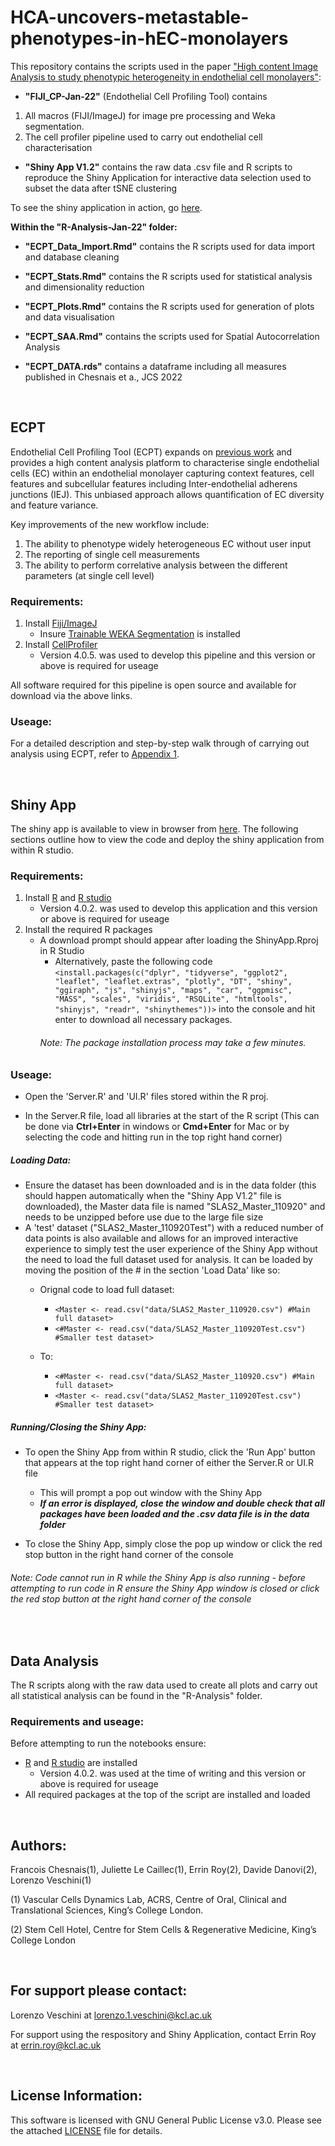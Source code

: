 # HCA-uncovers-metastable-phenotypes-in-hEC-monolayers

This repository contains the scripts used in the paper ["High content Image Analysis to study phenotypic heterogeneity in endothelial cell monolayers"](https://www.biorxiv.org/content/10.1101/2020.11.17.362277v4):

- **"FIJI_CP-Jan-22"** (Endothelial Cell Profiling Tool) contains
1) All macros (FIJI/ImageJ) for image pre processing and Weka segmentation.
2) The cell profiler pipeline used to carry out endothelial cell characterisation

- **"Shiny App V1.2"** contains the raw data .csv file and R scripts to reproduce the Shiny Application for interactive data selection
 used to subset the data after tSNE clustering

 To see the shiny application in action, go [here](https://errin.shinyapps.io/ECPT_Shiny_App/).

 **Within the "R-Analysis-Jan-22" folder:**

- **"ECPT_Data_Import.Rmd"** contains the R scripts used for data import and database cleaning

- **"ECPT_Stats.Rmd"** contains the R scripts used for statistical analysis and dimensionality reduction

- **"ECPT_Plots.Rmd"** contains the R scripts used for generation of plots and data visualisation

- **"ECPT_SAA.Rmd"** contains the scripts used for Spatial Autocorrelation Analysis  

- **"ECPT_DATA.rds"** contains a dataframe including all measures published in Chesnais et a., JCS 2022

&nbsp;


## ECPT
Endothelial Cell Profiling Tool (ECPT) expands on [previous work](https://journals.sagepub.com/doi/10.1177/2472555218820848) and provides a
high content analysis platform to characterise single endothelial cells (EC) within an endothelial monolayer capturing context features, cell features and subcellular features including Inter-endothelial adherens junctions (IEJ). This unbiased approach allows quantification of EC diversity and feature variance.

Key improvements of the new workflow include:
1) The ability to phenotype widely heterogeneous EC without user input
2) The reporting of single cell measurements  
3) The ability to perform correlative analysis between the different parameters (at single cell level)



### Requirements:
1. Install [Fiji/ImageJ](https://imagej.net/Fiji/Downloads)
   - Insure [Trainable WEKA Segmentation](https://imagej.net/Trainable_Weka_Segmentation) is installed
2. Install [CellProfiler](https://cellprofiler.org/releases)
   - Version 4.0.5. was used to develop this pipeline and this version or above is required for useage

All software required for this pipeline is open source and available for download via the above links.


### Useage:
For a detailed description and step-by-step walk through of carrying out analysis using ECPT, refer to [Appendix 1](https://www.biorxiv.org/content/10.1101/2020.11.17.362277v1.supplementary-material).   

&nbsp;



## Shiny App

The shiny app is available to view in browser from [here](https://errin.shinyapps.io/ECPT_Shiny_App/). The following sections outline how to view the code and deploy the shiny application from within R studio.

### Requirements:
1. Install [R](https://www.r-project.org/) and [R studio](https://rstudio.com/products/rstudio/download/)
   - Version 4.0.2. was used to develop this application and this version or above is required for useage
2. Install the required R packages
   - A download prompt should appear after loading the ShinyApp.Rproj in R Studio
     - Alternatively, paste the following code `<install.packages(c("dplyr", "tidyverse", "ggplot2", "leaflet", "leaflet.extras", "plotly", "DT", "shiny", "ggiraph", "js", "shinyjs", "maps", "car", "ggpmisc", "MASS", "scales", "viridis", "RSQLite", "htmltools", "shinyjs", "readr", "shinythemes"))>` into the console and hit enter to download all necessary packages.
     ###### Note: The package installation process may take a few minutes.

### Useage:
- Open the 'Server.R' and 'UI.R' files stored within the R proj.

- In the Server.R file, load all libraries at the start of the R script (This can be done via **Ctrl+Enter** in windows or **Cmd+Enter** for Mac or by selecting the code and hitting run in the top right hand corner)

##### Loading Data:
- Ensure the dataset has been downloaded and is in the data folder (this should happen automatically when the "Shiny App V1.2" file is downloaded), the Master data file is named "SLAS2_Master_110920" and needs to be unzipped before use due to the large file size
- A 'test' dataset ("SLAS2_Master_110920Test") with a reduced number of data points is also available and allows for an improved interactive experience to simply test the user experience of the Shiny App without the need to load the full dataset used for analysis. It can be loaded by moving the position of the # in the section 'Load Data' like so:
  - Orignal code to load full dataset:
      - `<Master <- read.csv("data/SLAS2_Master_110920.csv") #Main full dataset>`               
      - `<#Master <- read.csv("data/SLAS2_Master_110920Test.csv") #Smaller test dataset>`

   - To:
      - `<#Master <- read.csv("data/SLAS2_Master_110920.csv") #Main full dataset>`                        
      - `<Master <- read.csv("data/SLAS2_Master_110920Test.csv") #Smaller test dataset>`


##### Running/Closing the Shiny App:
- To open the Shiny App from within R studio, click the 'Run App' button that appears at the top right hand corner of either the Server.R or UI.R file
  - This will prompt a pop out window with the Shiny App
  - _**If an error is displayed, close the window and double check that all packages have been loaded and the .csv data file is in the data folder**_

- To close the Shiny App, simply close the pop up window or click the red stop button in the right hand corner of the console

###### Note: Code *cannot* run in R while the Shiny App is also running - before attempting to run code in R ensure the Shiny App window is closed or click the red stop button at the right hand corner of the console  

&nbsp;
&nbsp;

## Data Analysis

The R scripts along with the raw data used to create all plots and carry out all statistical analysis can be found in the "R-Analysis" folder.

### Requirements and useage:

Before attempting to run the notebooks ensure:
- [R](https://www.r-project.org/) and [R studio](https://rstudio.com/products/rstudio/download/) are installed
   - Version 4.0.2. was used at the time of writing and this version or above is required for useage
- All required packages at the top of the script are installed and loaded

&nbsp;
&nbsp;

## Authors:
Francois Chesnais(1), Juliette Le Caillec(1), Errin Roy(2), Davide Danovi(2), Lorenzo Veschini(1)

(1) Vascular Cells Dynamics Lab, ACRS, Centre of Oral, Clinical and Translational Sciences, King’s College London.

(2) Stem Cell Hotel, Centre for Stem Cells & Regenerative Medicine, King’s College London

&nbsp;

## For support please contact:
Lorenzo Veschini at lorenzo.1.veschini@kcl.ac.uk

For support using the respository and Shiny Application, contact Errin Roy at errin.roy@kcl.ac.uk

&nbsp;

## License Information:

This software is licensed with GNU General Public License v3.0. Please see the attached [LICENSE](https://github.com/exr98/HCA-uncovers-metastable-phenotypes-in-hEC-monolayers/blob/main/LICENSE) file for details.
